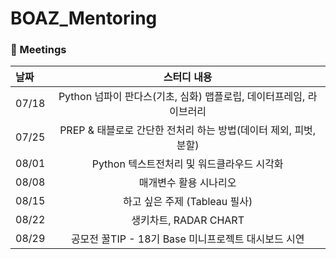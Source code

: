 # BOAZ_Mentoring

### :calendar: Meetings
|날짜|스터디 내용|
|:---|:----------------:|
|07/18| Python 넘파이 판다스(기초, 심화) 맵플로립, 데이터프레임, 라이브러리 |
|07/25| PREP & 태블로로 간단한 전처리 하는 방법(데이터 제외, 피벗, 분할) |
|08/01| Python 텍스트전처리 및 워드클라우드 시각화 |
|08/08| 매개변수 활용 시나리오 |
|08/15| 하고 싶은 주제 (Tableau 필사) |
|08/22| 생키차트, RADAR CHART |
|08/29| 공모전 꿀TIP - 18기 Base 미니프로젝트 대시보드 시연 |
